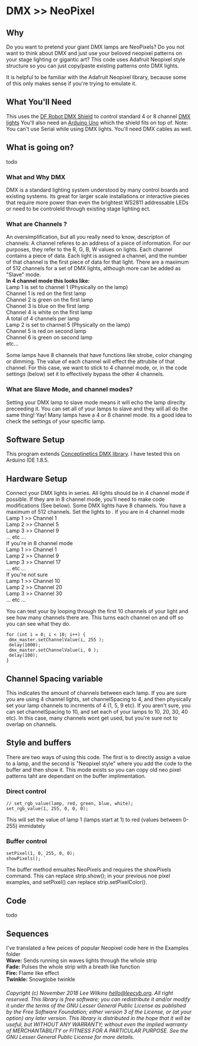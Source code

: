 # DMX >> NeoPixel

## Why
Do you want to pretend your giant DMX lamps are NeoPixels? Do you not want to think about DMX and just use your beloved neopixel patterns on your stage lighting or gigantic art? This code uses Adafruit Neopixel style structure so you can just copy/paste existing patterns onto DMX lights. 

It is helpful to be familiar with the Adafruit Neopixel library, because some of this only makes sense if you're trying to emulate it. 

## What You'll Need
This uses the [DF Robot DMX Shield](https://www.dfrobot.com/product-984.html) to control standard 4 or 8 channel [DMX lights](https://www.amazon.com/Lights-MFL-Lighting-Activated-Wedding/dp/B01CTU89N8/ref=sr_1_17?ie=UTF8&qid=1541910731&sr=8-17&keywords=RGBW+dmx) You'll also need an [Arduino Uno](https://store.arduino.cc/usa/arduino-uno-rev3) which the shield fits on top of. Note: You can't use Serial while using DMX lights. You'll need DMX cables as well. 

## What is going on? 
todo
### What and Why DMX
DMX is a standard lighting system understood by many control boards and existing systems. Its great for larger scale installations or interactive pieces that require more power than even the brightest WS2811 addressable LEDs or need to be controleld through existing stage lighting ect. 
### What are Channels ? 
An oversimplification, but all you really need to know, descripton of channels: A channel referes to an address of a piece of information. For our purposes, they refer to the R, G, B, W values on lights. Each channel contains a piece of data. Each light is assigned a channel, and the number of that channel is the first piece of data for that light. There are a maximum of 512 channels for a set of DMX lights, although more can be added as "Slave" mode.   
**In 4 channel mode this looks like:**    
Lamp 1 is set to channel 1 (Physically on the lamp)    
 Channel 1 is red on the first lamp   
 Channel 2 is green on the first lamp      
 Channel 3 is blue on the first lamp      
 Channel 4 is white on the first lamp      
 A total of 4 channels per lamp      
Lamp 2 is set to channel 5 (Physically on the lamp)   
 Channel 5 is red on second lamp      
 Channel 6 is green on second lamp      
 etc...    
    
Some lamps have 8 channels that have functions like strobe, color changing or dimming. The value of each channel will effect the attrubite of that channel. For this case, we want to stick to 4 channel mode, or, in the code settings (below) set it to effectively bypass the other 4 channels.   

### What are Slave Mode, and channel modes?
Setting your DMX lamp to slave mode means it will echo the lamp direclty preceeding it. You can set all of your lamps to slave and they will all do the same thing! Yay! Many lamps have a 4 or 8 channel mode. Its a good idea to check the settings of your specific lamp. 

## Software Setup
This program extends [Conceptinetics DMX library](https://sourceforge.net/p/dmxlibraryforar/wiki/Home/).  I have tested this on Arduino IDE 1.8.5. 

## Hardware Setup
Connect your DMX lights in series. All lights should be in 4 channel mode if possible. If they are in 8 channel mode, you'll need to make code modifications (See below). Some DMX lights have 8 channels. You have a maximum of 512 channels. Set the lights to . 
If you are in 4 channel mode   
Lamp 1 >> Channel 1     
Lamp 2 >> Channel 5    
Lamp 3 >> Channel 9    
... etc ...   
If you're in 8 channel mode   
Lamp 1 >> Channel 1    
Lamp 2 >> Channel 9    
Lamp 3 >> Channel 17    
... etc ...    
If you're not sure    
Lamp 1 >> Channel 10    
Lamp 2 >> Channel 20    
Lamp 3 >> Channel 30    
... etc ...   

You can test your by looping through the first 10 channels of your light and see how many channels there are. This turns each channel on and off so you can see what they do.   

```   
for (int i = 0; i < 10; i++) {   
 dmx_master.setChannelValue(i, 255 );   
 delay(1000);   
 dmx_master.setChannelValue(i, 0 );   
 delay(100);
}  
```

## Channel Spacing variable 
This indicates the amount of channels between each lamp. If you are sure you are using 4 channel lights, set channelSpacing to 4, and then physically set your lamp channels to incrments of 4 (1, 5, 9 etc). If you aren't sure, you can set channelSpacing to 10, and set each of your lamps to 10, 20, 30, 40 etc). In this case, many channels wont get used, but you're sure not to overlap on channels. 

## Style and buffers
There are two ways of using this code. The first is to directly assign a value to a lamp, and the second is "Neopixel style" where you add the code to the buffer and then show it. This mode exists so you can copy old neo pixel patterns taht are dependant on the buffer implimentation. 

### Direct control 
```
// set_rgb_value(lamp, red, green, blue, white);   
set_rgb_value(1, 255, 0, 0, 0);   
```
This will set the value of lamp 1 (lamps start at 1) to red (values between 0-255) immidately 

### Buffer control 
```
setPixel(1, 0, 255, 0, 0);   
showPixels(); `  
```
The buffer method emualtes NeoPixels and requires the showPixels command. This can replace strip.show(); in your previous noe pixel examples, and setPixel() can replace strip.setPixelColor().   

## Code
todo

## Sequences 
I've translated a few peices of popular Neopixel code here in the Examples folder   
**Wave:** Sends running sin waves lights through the whole strip    
**Fade:** Pulses the whole strip with a breath like function    
**Fire:** Flame like effect    
**Twinkle:** Snowglobe twinkle    




###### Copyright (c) November 2018 Lee Wilkins <hello@leecyb.org>.  All right reserved. This library is free software; you can redistribute it and/or modify it under the terms of the GNU Lesser General Public  License as published by the Free Software Foundation; either  version 3 of the License, or (at your option) any later version.  This library is distributed in the hope that it will be useful,  but WITHOUT ANY WARRANTY; without even the implied warranty of  MERCHANTABILITY or FITNESS FOR A PARTICULAR PURPOSE.  See the GNU  Lesser General Public License for more details.
